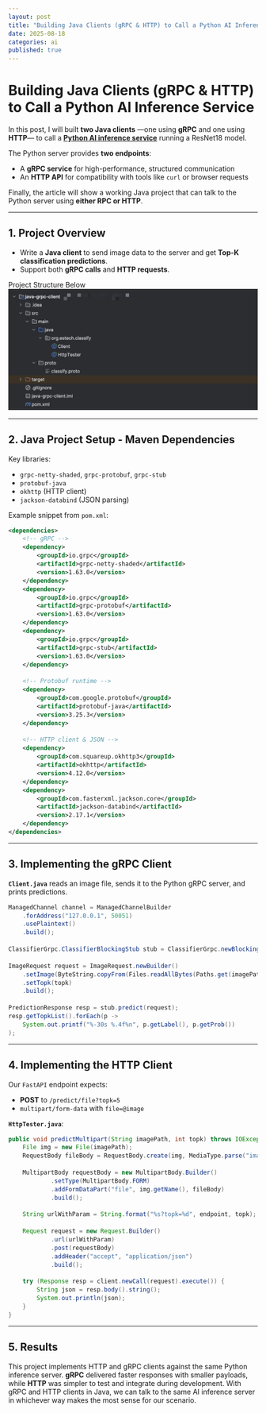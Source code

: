```yaml
---
layout: post
title: "Building Java Clients (gRPC & HTTP) to Call a Python AI Inference Service"
date: 2025-08-18
categories: ai
published: true
---
```


# Building Java Clients (gRPC & HTTP) to Call a Python AI Inference Service
In this post, I will built **two Java clients** —one using **gRPC** and one using **HTTP**— to call a **[Python AI inference service](https://evanzhao119.github.io/ai/2025/08/16/Implementing-a-Python-Inference-Service-with-HTTP-FastAPI-and-RPC-gRPC-Interfaces.html)** running a ResNet18 model. 

The Python server provides **two endpoints**:
- A **gRPC service** for high-performance, structured communication
- An **HTTP API** for compatibility with tools like `curl` or browser requests

Finally, the article will show a working Java project that can talk to the Python server using **either RPC or HTTP**.

---

## 1. Project Overview

- Write a **Java client** to send image data to the server and get **Top-K classification predictions**.
- Support both **gRPC calls** and **HTTP requests**.

Project Structure Below
![Result Examples](/assets/images/2025_08_18_project_structure.png)

---

## 2. Java Project Setup - Maven Dependencies
Key libraries:
- `grpc-netty-shaded`, `grpc-protobuf`, `grpc-stub`
- `protobuf-java`
- `okhttp` (HTTP client)
- `jackson-databind` (JSON parsing)

Example snippet from `pom.xml`:

```xml
<dependencies>
    <!-- gRPC -->
    <dependency>
        <groupId>io.grpc</groupId>
        <artifactId>grpc-netty-shaded</artifactId>
        <version>1.63.0</version>
    </dependency>
    <dependency>
        <groupId>io.grpc</groupId>
        <artifactId>grpc-protobuf</artifactId>
        <version>1.63.0</version>
    </dependency>
    <dependency>
        <groupId>io.grpc</groupId>
        <artifactId>grpc-stub</artifactId>
        <version>1.63.0</version>
    </dependency>

    <!-- Protobuf runtime -->
    <dependency>
        <groupId>com.google.protobuf</groupId>
        <artifactId>protobuf-java</artifactId>
        <version>3.25.3</version>
    </dependency>

    <!-- HTTP client & JSON -->
    <dependency>
        <groupId>com.squareup.okhttp3</groupId>
        <artifactId>okhttp</artifactId>
        <version>4.12.0</version>
    </dependency>
    <dependency>
        <groupId>com.fasterxml.jackson.core</groupId>
        <artifactId>jackson-databind</artifactId>
        <version>2.17.1</version>
    </dependency>
</dependencies>
```

---

## 3. Implementing the gRPC Client
**`Client.java`** reads an image file, sends it to the Python gRPC server, and prints predictions.
```java
ManagedChannel channel = ManagedChannelBuilder
    .forAddress("127.0.0.1", 50051)
    .usePlaintext()
    .build();

ClassifierGrpc.ClassifierBlockingStub stub = ClassifierGrpc.newBlockingStub(channel);

ImageRequest request = ImageRequest.newBuilder()
    .setImage(ByteString.copyFrom(Files.readAllBytes(Paths.get(imagePath))))
    .setTopk(topk)
    .build();

PredictionResponse resp = stub.predict(request);
resp.getTopkList().forEach(p ->
    System.out.printf("%-30s %.4f%n", p.getLabel(), p.getProb())
);
```

---

## 4. Implementing the HTTP Client
Our `FastAPI` endpoint expects:
- **POST** to `/predict/file?topk=5`
- `multipart/form-data` with `file=@image`

**`HttpTester.java`**:
```java
public void predictMultipart(String imagePath, int topk) throws IOException {
    File img = new File(imagePath);
    RequestBody fileBody = RequestBody.create(img, MediaType.parse("image/*"));

    MultipartBody requestBody = new MultipartBody.Builder()
            .setType(MultipartBody.FORM)
            .addFormDataPart("file", img.getName(), fileBody)
            .build();

    String urlWithParam = String.format("%s?topk=%d", endpoint, topk);

    Request request = new Request.Builder()
            .url(urlWithParam)
            .post(requestBody)
            .addHeader("accept", "application/json")
            .build();

    try (Response resp = client.newCall(request).execute()) {
        String json = resp.body().string();
        System.out.println(json);
    }
}
```

---

## 5. Results
This project implements HTTP and gRPC clients against the same Python inference server. **gRPC** delivered faster responses with smaller payloads, while **HTTP** was simpler to test and integrate during development. With gRPC and HTTP clients in Java, we can talk to the same AI inference server in whichever way makes the most sense for our scenario.